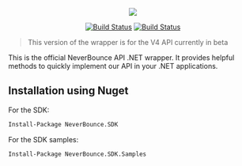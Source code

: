 <p align="center"><img src="https://neverbounce-marketing.s3.amazonaws.com/neverbounce_color_600px.png"></p>

<p align="center">
<a href="https://travis-ci.org/NeverBounce/NeverBounceApi-DotNet"><img src="https://travis-ci.org/NeverBounce/NeverBounceApi-DotNet.svg" alt="Build Status"></a>
<a href="https://www.nuget.org/packages/NeverBounce.SDK/"><img src="https://img.shields.io/nuget/v/NeverBounce.SDK.svg" alt="Build Status"></a>
</p>

> This version of the wrapper is for the V4 API currently in beta

This is the official NeverBounce API .NET wrapper. It provides helpful methods to quickly implement our API in your .NET applications.

Installation using Nuget
---

For the SDK:
```bash
Install-Package NeverBounce.SDK
```

For the SDK samples:
```bash
Install-Package NeverBounce.SDK.Samples
```
